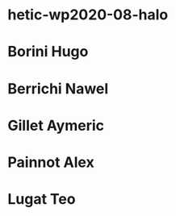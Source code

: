 # hetic-wp2020-08-halo

# Borini Hugo

# Berrichi Nawel

# Gillet Aymeric

# Painnot Alex

# Lugat Teo
